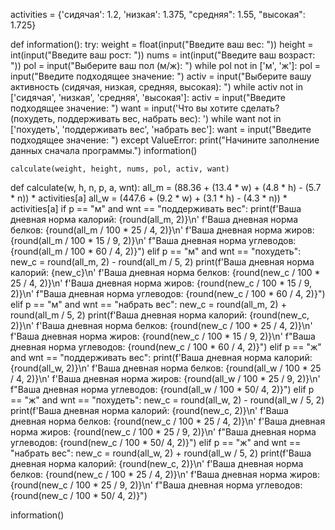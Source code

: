 activities = {'сидячая': 1.2, 'низкая': 1.375, "средняя": 1.55, "высокая": 1.725}

def information():
    try:
        weight = float(input("Введите ваш вес: "))
        height = int(input("Введите ваш рост: "))
        nums = int(input("Введите ваш возраст: "))
        pol = input("Выберите ваш пол (м/ж): ")
        while pol not in ['м', 'ж']:
            pol = input("Введите подходящее значение: ")
        activ = input("Выберите вашу активность (сидячая, низкая, средняя, высокая): ")
        while activ not in ['сидячая', 'низкая', 'средняя', 'высокая']:
            activ = input("Введите подходящее значение: ")
        want = input('Что вы хотите сделать? (похудеть, поддерживать вес, набрать вес): ')
        while want not in ['похудеть', 'поддерживать вес', 'набрать вес']:
            want = input("Введите подходящее значение: ")
    except ValueError:
        print("Начините заполнение данных сначала программы.")
        information()
    
    calculate(weight, height, nums, pol, activ, want)

def calculate(w, h, n, p, a, wnt):
  all_m = (88.36 + (13.4 * w) + (4.8 * h) - (5.7 * n)) * activities[a]
  all_w = (447.6  + (9.2 * w) + (3.1 * h) - (4.3 * n)) * activities[a]
  if p == "м" and wnt == "поддерживать вес":
    print(f'Ваша дневная норма калорий: {round(all_m, 2)}\n'
      f'Ваша дневная норма белков: {round(all_m / 100 * 25 / 4, 2)}\n'
      f'Ваша дневная норма жиров: {round(all_m / 100 * 15 / 9, 2)}\n'
      f"Ваша дневная норма углеводов: {round(all_m / 100 * 60 / 4, 2)}")
  elif p == "м" and wnt == "похудеть":
    new_c = round(all_m, 2) - round(all_m / 5, 2) 
    print(f'Ваша дневная норма калорий: {new_c}\n'
      f'Ваша дневная норма белков: {round(new_c / 100 * 25 / 4, 2)}\n'
      f'Ваша дневная норма жиров: {round(new_c / 100 * 15 / 9, 2)}\n'
      f"Ваша дневная норма углеводов: {round(new_c / 100 * 60 / 4, 2)}")
  elif p == "м" and wnt == "набрать вес":
    new_c = round(all_m, 2) + round(all_m / 5, 2) 
    print(f'Ваша дневная норма калорий: {round(new_c, 2)}\n'
      f'Ваша дневная норма белков: {round(new_c / 100 * 25 / 4, 2)}\n'
      f'Ваша дневная норма жиров: {round(new_c / 100 * 15 / 9, 2)}\n'
      f"Ваша дневная норма углеводов: {round(new_c / 100 * 60 / 4, 2)}")
  elif p == "ж" and wnt == "поддерживать вес":
    print(f'Ваша дневная норма калорий: {round(all_w, 2)}\n'
    f'Ваша дневная норма белков: {round(all_w / 100 * 25 / 4, 2)}\n'
    f'Ваша дневная норма жиров: {round(all_w / 100 * 25 / 9, 2)}\n'
    f"Ваша дневная норма углеводов: {round(all_w / 100 * 50/ 4, 2)}")
  elif p == "ж" and wnt == "похудеть":
    new_c = round(all_w, 2) - round(all_w / 5, 2) 
    print(f'Ваша дневная норма калорий: {round(new_c, 2)}\n'
    f'Ваша дневная норма белков: {round(new_c / 100 * 25 / 4, 2)}\n'
    f'Ваша дневная норма жиров: {round(new_c / 100 * 25 / 9, 2)}\n'
    f"Ваша дневная норма углеводов: {round(new_c / 100 * 50/ 4, 2)}")
  elif p == "ж" and wnt == "набрать вес":
    new_c = round(all_w, 2) + round(all_w / 5, 2) 
    print(f'Ваша дневная норма калорий: {round(new_c, 2)}\n'
    f'Ваша дневная норма белков: {round(new_c / 100 * 25 / 4, 2)}\n'
    f'Ваша дневная норма жиров: {round(new_c / 100 * 25 / 9, 2)}\n'
    f"Ваша дневная норма углеводов: {round(new_c / 100 * 50/ 4, 2)}")

information()
